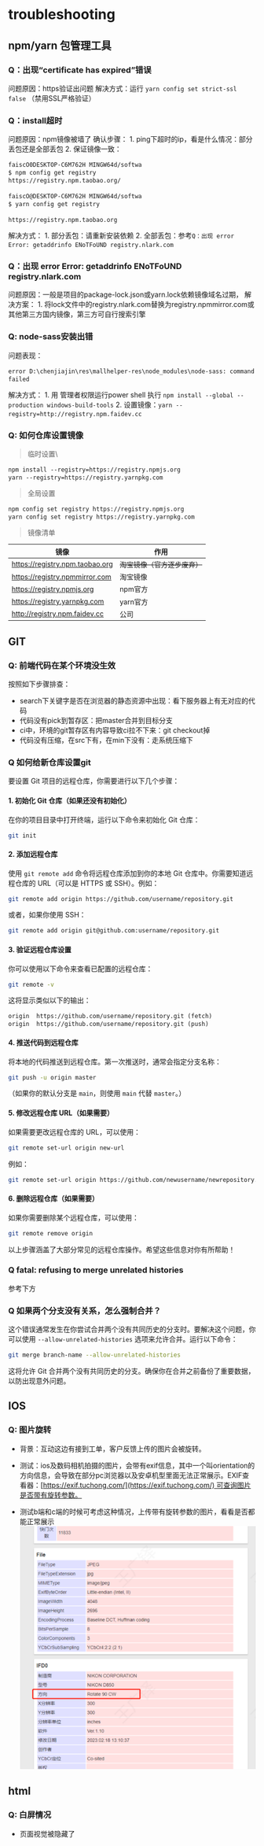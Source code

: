 # troubleshooting

## npm/yarn 包管理工具

### Q：出现“certificate has expired”错误

问题原因：https验证出问题
解决方式：运行 `yarn config set strict-ssl false` （禁用SSL严格验证）

### Q：install超时

问题原因：npm镜像被墙了
确认步骤：
    1. ping下超时的ip，看是什么情况：部分丢包还是全部丢包
    2. 保证镜像一致：
```shell
faiscO0DESKTOP-C6M762H MINGW64d/softwa
$ npm config get registry
https://registry.npm.taobao.org/

faiscO@DESKTOP-C6M762H MINGW64d/softwa
$ yarn config get registry

https://registry.npm.taobao.org
```
解决方式：
    1. 部分丢包：请重新安装依赖
    2. 全部丢包：参考`Q：出现 error Error: getaddrinfo ENoTFoUND registry.nlark.com`

### Q：出现 error Error: getaddrinfo ENoTFoUND registry.nlark.com

问题原因：一般是项目的package-lock.json或yarn.lock依赖镜像域名过期，
解决方案：
    1. 将lock文件中的registry.nlark.com替换为registry.npmmirror.com或其他第三方国内镜像，第三方可自行搜索引擎

### Q: node-sass安装出错
问题表现：
```shell
error D:\chenjiajin\res\mallhelper-res\node_modules\node-sass: command failed
```
解决方式：
    1. 用 管理者权限运行power shell 执行 `npm install --global --production windows-build-tools`
    2. 设置镜像：`yarn --registry=http://registry.npm.faidev.cc`

### Q: 如何仓库设置镜像

> 临时设置\

```shell
npm install --registry=https://registry.npmjs.org
yarn --registry=https://registry.yarnpkg.com
```

> 全局设置

```shell
npm config set registry https://registry.npmjs.org
yarn config set registry https://registry.yarnpkg.com
```

> 镜像清单

| 镜像                              | 作用               |
| ------------------------------- | ---------------- |
| https://registry.npm.taobao.org | ~~淘宝镜像（官方逐步废弃）~~ |
| https://registry.npmmirror.com  | 淘宝镜像             |
| https://registry.npmjs.org      | npm官方            |
| https://registry.yarnpkg.com    | yarn官方           |
| http://registry.npm.faidev.cc   | 公司               |

## GIT

### Q: 前端代码在某个环境没生效
按照如下步骤排查：
- search下关键字是否在浏览器的静态资源中出现：看下服务器上有无对应的代码
- 代码没有pick到暂存区：把master合并到目标分支
- ci中，环境的git暂存区有内容导致ci拉不下来：git checkout掉
- 代码没有压缩，在src下有，在min下没有：走系统压缩下


### Q 如何给新仓库设置git
要设置 Git 项目的远程仓库，你需要进行以下几个步骤：

#### 1. **初始化 Git 仓库（如果还没有初始化）**
在你的项目目录中打开终端，运行以下命令来初始化 Git 仓库：
```bash
git init
```

#### 2. **添加远程仓库**
使用 `git remote add` 命令将远程仓库添加到你的本地 Git 仓库中。你需要知道远程仓库的 URL（可以是 HTTPS 或 SSH）。例如：
```bash
git remote add origin https://github.com/username/repository.git
```
或者，如果你使用 SSH：
```bash
git remote add origin git@github.com:username/repository.git
```

#### 3. **验证远程仓库设置**
你可以使用以下命令来查看已配置的远程仓库：
```bash
git remote -v
```
这将显示类似以下的输出：
```plaintext
origin  https://github.com/username/repository.git (fetch)
origin  https://github.com/username/repository.git (push)
```

#### 4. **推送代码到远程仓库**
将本地的代码推送到远程仓库。第一次推送时，通常会指定分支名称：
```bash
git push -u origin master
```
（如果你的默认分支是 `main`，则使用 `main` 代替 `master`。）

#### 5. **修改远程仓库 URL（如果需要）**
如果需要更改远程仓库的 URL，可以使用：
```bash
git remote set-url origin new-url
```
例如：
```bash
git remote set-url origin https://github.com/newusername/newrepository.git
```

#### 6. **删除远程仓库（如果需要）**
如果你需要删除某个远程仓库，可以使用：
```bash
git remote remove origin
```

以上步骤涵盖了大部分常见的远程仓库操作。希望这些信息对你有所帮助！
### Q fatal: refusing to merge unrelated histories

参考下方

### Q 如果两个分支没有关系，怎么强制合并？
这个错误通常发生在你尝试合并两个没有共同历史的分支时。要解决这个问题，你可以使用 `--allow-unrelated-histories` 选项来允许合并。运行以下命令：

```bash
git merge branch-name --allow-unrelated-histories
```

这将允许 Git 合并两个没有共同历史的分支。确保你在合并之前备份了重要数据，以防出现意外问题。

## IOS

### Q: 图片旋转

- 背景：互动这边有接到工单，客户反馈上传的图片会被旋转。

- 测试：ios及数码相机拍摄的图片，会带有exif信息，其中一个叫orientation的方向信息，会导致在部分pc浏览器以及安卓机型里面无法正常展示。EXIF查看器：[https://exif.tuchong.com/](https://exif.tuchong.com/) 可查询图片是否带有旋转参数。

- 测试b端和c端的时候可考虑这种情况，上传带有旋转参数的图片，看看是否都能正常展示
![[../images/5b2c305e278c857a4448cc7244b0758b0af5888c6e623e188655ad7999ee4e1b7356bf88e94199829032e10b5e63b4e5464759fea8de00d0c23bc5aaeaf0f1b7.png]](../images/5b2c305e278c857a4448cc7244b0758b0af5888c6e623e188655ad7999ee4e1b7356bf88e94199829032e10b5e63b4e5464759fea8de00d0c23bc5aaeaf0f1b7.png)

## html
### Q: 白屏情况
- 页面视觉被隐藏了

